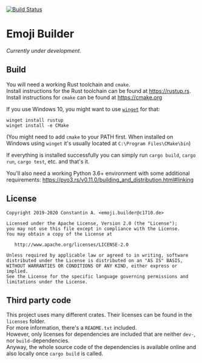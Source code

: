 [![Build Status](https://travis-ci.com/C1710/emoji_builder.svg?token=Mr9kkSveUkaSSi3GNLyz&branch=dev)](https://travis-ci.com/C1710/emoji_builder)

# Emoji Builder
_Currently under development_.

## Build
You will need a working Rust toolchain and `cmake`.  
Install instructions for the Rust toolchain can be found at https://rustup.rs.  
Install instructions for `cmake` can be found at https://cmake.org

If you use Windows 10, you might want to use [`winget`](https://github.com/microsoft/winget-cli) for that:
```
winget install rustup
winget install -e CMake
```
(You might need to add `cmake` to your PATH first. When installed on Windows using `winget` it's usually located at `C:\Program Files\CMake\bin`)

If everything is installed successfully you can simply run `cargo build`, `cargo run`, `cargo test`, etc. and that's it.  

You'll also need a working Python 3.6+ environment with some additional requirements: https://pyo3.rs/v0.11.0/building_and_distribution.html#linking

## License
    Copyright 2019-2020 Constantin A. <emoji.builder@c1710.de>

    Licensed under the Apache License, Version 2.0 (the "License");
    you may not use this file except in compliance with the License.
    You may obtain a copy of the License at

       http://www.apache.org/licenses/LICENSE-2.0

    Unless required by applicable law or agreed to in writing, software
    distributed under the License is distributed on an "AS IS" BASIS,
    WITHOUT WARRANTIES OR CONDITIONS OF ANY KIND, either express or implied.
    See the License for the specific language governing permissions and
    limitations under the License.

## Third party code
This project uses many different crates. Their licenses can be found in the `licenses` folder.  
For more information, there's a `README.txt` included.  
However, only licenses for dependencies are included that are neither `dev-`, nor `build-`dependencies.  
Anyway, the whole source code of the dependencies is available online and also locally once `cargo build` is called.